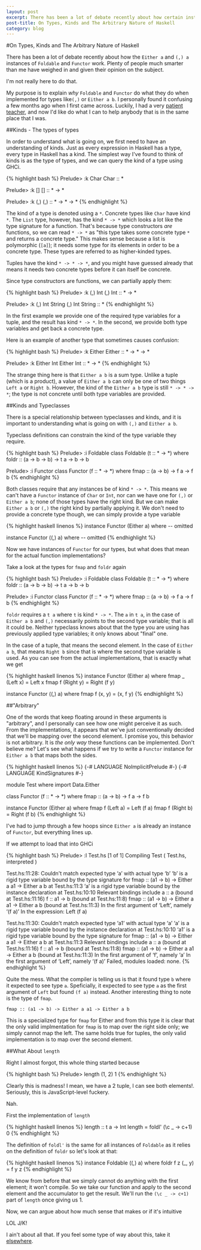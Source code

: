 ```yaml
---
layout: post
excerpt: There has been a lot of debate recently about how certain instances of Foldable and Functor work. Plenty of people much smarter than me have weighed in and given their opinion on the subject.
post-title: On Types, Kinds and The Arbitrary Nature of Haskell 
category: blog
---
```


#On Types, Kinds and The Arbitrary Nature of Haskell 

There has been a lot of debate recently about how the `Either a` and `(,) a` instances of `Foldable` and `Functor` work. Plenty of people much smarter than
me have weighed in and given their opinion on the subject.

I'm not really here to do that.

My purpose is to explain _why_ `Foldable` and `Functor` do what they do when implemented for types like`(,)` or `Either a b`. I personally
found it confusing a few months ago when I first came across. Luckily, I had a very [patient teacher](https://twitter.com/bitemyapp), and now I'd like do what I can
to help anybody that is in the same place that I was.

##Kinds - The types of types

In order to understand what is going on, we first need to have an understanding of kinds. Just as every expression in Haskell has a type, every type
in Haskell has a kind. The simplest way I've found to think of kinds is as the type of types, and we can query the kind of a type using GHCi.

{% highlight bash %}
Prelude> :k Char
Char :: *

Prelude> :k []
[] :: * -> *

Prelude> :k (,)
(,) :: * -> * -> *
{% endhighlight %}

The kind of a type is denoted using a `*`. Concrete types like `Char` have kind `*`. The `List` type, however, has the kind `* -> *` which looks a lot like
the type signature for a function. That's because type constructors _are_ functions, so we can read `* -> *` as "this type takes some concrete type `*` and returns a concrete type."
This makes sense because a list is polymorphic (`[a]`); it needs some type for its elements in order to be a concrete type. These types are referred to as higher-kinded types.

Tuples have the kind `* -> * -> *`, and you might have guessed already that means it needs two concrete types before it can itself be concrete.

Since type constructors are functions, we can partially apply them:

{% highlight bash %}
Prelude> :k (,) Int
(,) Int :: * -> *

Prelude> :k (,) Int String
(,) Int String :: *
{% endhighlight %}

In the first example we provide one of the required type variables for a tuple, and the result has kind `* -> *`. In the second, we provide both type variables and get back a concrete type.

Here is an example of another type that sometimes causes confusion:

{% highlight bash %}
Prelude> :k Either
Either :: * -> * -> *

Prelude> :k Either Int
Either Int :: * -> *
{% endhighlight %}

The strange thing here is that `Either a b` is a sum type. Unlike a tuple (which is a product), a value of `Either a b` can only be one of two things `Left a` or `Right b`. However, the kind of
the `Either a b` type is still `* -> * -> *`; the type is not concrete until both type variables are provided.

##Kinds and Typeclasses

There is a special relationship between typeclasses and kinds, and it is important to understanding what is going on with `(,)` and `Either a b`.

Typeclass definitions can constrain the kind of the type variable they require.

{% highlight bash %}
Prelude> :i Foldable
class Foldable (t :: * -> *) where
    foldr :: (a -> b -> b) -> t a -> b -> b

Prelude> :i Functor
class Functor (f :: * -> *) where
    fmap :: (a -> b) -> f a -> f b
{% endhighlight %}

Both classes require that any instances be of kind `* -> *`. This means we can't have a `Functor` instance of `Char` or `Int`, nor can we have one for `(,)` or `Either a b`; none of those types have the right kind.
But we can make `Either a b` or `(,)` the right kind by partially applying it. We don't need to provide a concrete type though, we can simply provide a type variable

{% highlight haskell linenos %}
instance Functor (Either a) where
-- omitted

instance Functor ((,) a) where
-- omitted
{% endhighlight %}

Now we have instances of `Functor` for our types, but what does that mean for the actual function implementations?

Take a look at the types for `fmap` and `foldr` again

{% highlight bash %}
Prelude> :i Foldable
class Foldable (t :: * -> *) where
    foldr :: (a -> b -> b) -> t a -> b -> b

Prelude> :i Functor
class Functor (f :: * -> *) where
    fmap :: (a -> b) -> f a -> f b
{% endhighlight %}

`foldr` requires a `t a` where `t` is kind `* -> *`. The `a` in `t a`, in the case of `Either a b` and `(,)` necessarily points to the second type variable; that is all it could be. Neither typeclass knows about that the type
you are using has previously applied type variables; it only knows about "final" one.

In the case of a tuple, that means the second element. In the case of `Either a b`, that means `Right b` since that is where the second type variable is used. As you can see from the actual implementations, that is exactly what we get

{% highlight haskell linenos %}
instance Functor (Either a) where
    fmap _ (Left x)  = Left x
    fmap f (Right y) = Right (f y)

instance Functor ((,) a) where
    fmap f (x, y) = (x, f y)
{% endhighlight %}

##"Arbitrary"

One of the words that keep floating around in these arguments is "arbitrary", and I personally can see how one might perceive it as such. From the implementations, it appears that we've just conventionally decided that we'll
be mapping over the second element. I promise you, this behavior is not arbitrary. It is _the only way_ these functions can be implemented. Don't believe me? Let's see what happens if we try to write a `Functor` instance for `Either a b`
that maps both the sides.


{% highlight haskell linenos %}
{-# LANGUAGE NoImplicitPrelude #-}
{-# LANGUAGE KindSignatures #-}

module Test where
import Data.Either

class Functor (f :: * -> *) where
  fmap :: (a -> b) -> f a -> f b

instance Functor (Either a) where
  fmap f (Left a)  = Left (f a)
  fmap f (Right b) = Right (f b)
{% endhighlight %}

I've had to jump through a few hoops since `Either a` is already an instance of `Functor`, but everything lines up.

If we attempt to load that into GHCi

{% highlight bash %}
Prelude> :l Test.hs
[1 of 1] Compiling Test             ( Test.hs, interpreted )

Test.hs:11:28:
    Couldn't match expected type ‘a’ with actual type ‘b’
      ‘b’ is a rigid type variable bound by
          the type signature for
            fmap :: (a1 -> b) -> Either a a1 -> Either a b
          at Test.hs:11:3
      ‘a’ is a rigid type variable bound by
          the instance declaration at Test.hs:10:10
    Relevant bindings include
      a :: a (bound at Test.hs:11:16)
      f :: a1 -> b (bound at Test.hs:11:8)
      fmap :: (a1 -> b) -> Either a a1 -> Either a b
        (bound at Test.hs:11:3)
    In the first argument of ‘Left’, namely ‘(f a)’
    In the expression: Left (f a)

Test.hs:11:30:
    Couldn't match expected type ‘a1’ with actual type ‘a’
      ‘a’ is a rigid type variable bound by
          the instance declaration at Test.hs:10:10
      ‘a1’ is a rigid type variable bound by
           the type signature for
             fmap :: (a1 -> b) -> Either a a1 -> Either a b
           at Test.hs:11:3
    Relevant bindings include
      a :: a (bound at Test.hs:11:16)
      f :: a1 -> b (bound at Test.hs:11:8)
      fmap :: (a1 -> b) -> Either a a1 -> Either a b
        (bound at Test.hs:11:3)
    In the first argument of ‘f’, namely ‘a’
    In the first argument of ‘Left’, namely ‘(f a)’
Failed, modules loaded: none.
{% endhighlight %}

Quite the mess. What the compiler is telling us is that it found type `b` where it expected to see type `a`. Speficially, it expected to see type `a` as
the first argument of `Left` but found `(f a)` instead. Another interesting thing to note is the type of `fmap`.

```
fmap :: (a1 -> b) -> Either a a1 -> Either a b
```

This is a specialized type for `fmap` for Either and from this type it is clear that the only valid implmentation for `fmap` is to map over the right side only; we simply cannot map the left. The same holds true for tuples, the only valid implementation is to map over the second element.

##What About `length`

Right I almost forgot, this whole thing started because

{% highlight bash %}
Prelude> length (1, 2)
1
{% endhighlight %}

Clearly this is madness! I mean, we have a 2 tuple, I can see both elements!. Seriously, this is JavaScript-level fuckery.

Nah.

First the implementation of `length`

{% highlight haskell linenos %}
length :: t a -> Int
length = foldl' (\c _ -> c+1) 0
{% endhighlight %}

The definition of `foldl'` is the same for all instances of `Foldable` as it relies on the definition of `foldr` so let's look at that:

{% highlight haskell linenos %}
instance Foldable ((,) a) where
    foldr f z (_, y) = f y z
{% endhighlight %}

We know from before that we simply cannot do anything with the first element; it won't compile. So we take our function and apply to
the second element and the accumulator to get the result. We'll run the `(\c _ -> c+1)` part of `length` once giving us 1.

Now, we can argue about how much sense that makes or if it's intuitive

LOL J/K!

I ain't about all that. If you feel some type of way about this, take it [elsewhere](https://www.reddit.com/r/haskell/comments/3pfg7x/either_and_in_haskell_are_not_arbitrary/).
